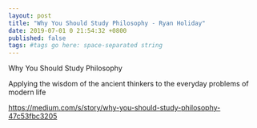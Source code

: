 ```yaml
---
layout: post
title: "Why You Should Study Philosophy - Ryan Holiday"
date: 2019-07-01 0 21:54:32 +0800
published: false
tags: #tags go here: space-separated string
---
```


Why You Should Study Philosophy

Applying the wisdom of the ancient thinkers to the everyday problems of modern life


https://medium.com/s/story/why-you-should-study-philosophy-47c53fbc3205
